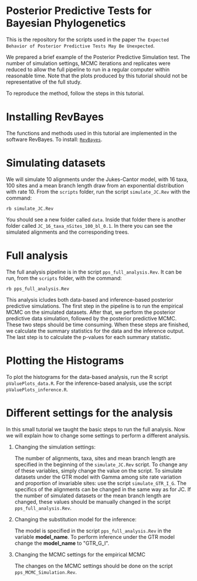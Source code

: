 Posterior Predictive Tests for Bayesian Phylogenetics
==========================

This is the repository for the scripts used in the paper `The Expected Behavior of Posterior Predictive Tests May Be Unexpected`.

We prepared a brief example of the Posterior Predictive Simulation test. 
The number of simulation settings, MCMC iterations and replicates were reduced to allow the full pipeline to run in a regular computer within reasonable time. Note that the plots produced by this tutorial should not be representative of the full study.

To reproduce the method, follow the steps in this tutorial.


Installing RevBayes
=================

The functions and methods used in this tutorial are implemented in the software RevBayes.
To install: [`RevBayes`](https://revbayes.github.io/).

Simulating datasets
=================

We will simulate 10 alignments under the Jukes-Cantor model, with 16 taxa, 100 sites and a mean branch length draw from an exponential distribution with rate 10.
From the `scripts` folder, run the script `simulate_JC.Rev` with the command:

	rb simulate_JC.Rev

You should see a new folder called `data`. Inside that folder there is another folder called `JC_16_taxa_nSites_100_bl_0.1`. In there you can see the simulated alignments and the corresponding trees.

Full analysis
=================

The full analysis pipeline is in the script `pps_full_analysis.Rev`. It can be run, from the `scripts` folder, with the command:

	rb pps_full_analysis.Rev

This analysis icludes both data-based and inference-based posterior predictive simulations.
The first step in the pipeline is to run the empirical MCMC on the simulated datasets. After that, we perform the posterior predictive data simulation, followed by the posterior predictive MCMC.
These two steps should be time consuming.
When these steps are finished, we calculate the summary statistics for the data and the inference output.
The last step is to calculate the p-values for each summary statistic.

Plotting the Histograms
=================

To plot the histograms for the data-based analysis, run the R script `pValuePlots_data.R`. 
For the inference-based analysis, use the script `pValuePlots_inference.R`.

Different settings for the analysis
=================

In this small tutorial we taught the basic steps to run the full analysis. Now we will explain how to change some settings to perform a different analysis.

1. Changing the simulation settings:

	The number of alignments, taxa, sites and mean branch length are specified in the beginning of the `simulate_JC.Rev` script. To change any of these variables, simply change the value on the script.
	To simulate datasets under the GTR model with Gamma among site rate variation and proportion of invariable sites: use the script `simulate_GTR_I_G`. The specifics of the alignments can be changed in the same way as for JC.
	If the number of simulated datasets or the mean branch length are changed, these values should be manually changed in the script `pps_full_analysis.Rev`.

2. Changing the substitution model for the inference:

	The model is specified in the script `pps_full_analysis.Rev` in the variable **model_name**. To perform inference under the GTR model change the **model_name** to "GTR_G_I".

3. Changing the MCMC settings for the empirical MCMC

	The changes on the MCMC settings should be done on the script `pps_MCMC_Simulation.Rev`. 
	



	   


